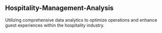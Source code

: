 <h2 align:"center">Hospitality-Management-Analysis</h2>
Utilizing comprehensive data analytics to optimize operations and enhance guest experiences within the hospitality industry.
